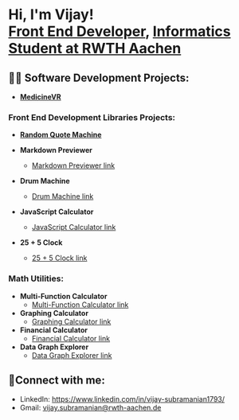 <h1>Hi, I'm Vijay! <br/><a href="https://github.com/VijSub">Front End Developer</a>, <a href="https://www.linkedin.com/in/vijay-s-880a30218/">Informatics Student at RWTH Aachen</a></h1>

<h2>👨‍💻 Software Development Projects: </h2>

- <b>[MedicineVR](https://github.com/VijSub/MedicineVR)</b>

<h3>Front End Development Libraries Projects:</h3>

- <b>[Random Quote Machine](https://github.com/VijSub/Random_Quote_Machine)</b>
  
- <b>Markdown Previewer</b>
  - [Markdown Previewer link](https://vijay-markdown-previewer.netlify.app/)
- <b>Drum Machine</b>
  - [Drum Machine link](https://vijay-drum-machine.netlify.app/)
- <b>JavaScript Calculator</b>
  - [JavaScript Calculator link](https://vijay-javascript-calculator.netlify.app/)
- <b>25 + 5 Clock</b>
  - [25 + 5 Clock link](https://vijay-25-5-clock.netlify.app/)

<h3>Math Utilities:</h3>

- <b>Multi-Function Calculator</b>
  - [Multi-Function Calculator link](https://github.com/VijSub/Multi-Function_Calculator)
- <b>Graphing Calculator</b>
  - [Graphing Calculator link](https://github.com/VijSub/Graphing_Calculator)
- <b>Financial Calculator</b>
  - [Financial Calculator link](https://github.com/VijSub/Financial_Calculator)
- <b>Data Graph Explorer</b>
  - [Data Graph Explorer link](https://github.com/VijSub/Data_Graph_Explorer)
 
 <h2>🤳Connect with me:</h2>
 
- LinkedIn: https://www.linkedin.com/in/vijay-subramanian1793/
- Gmail: vijay.subramanian@rwth-aachen.de

